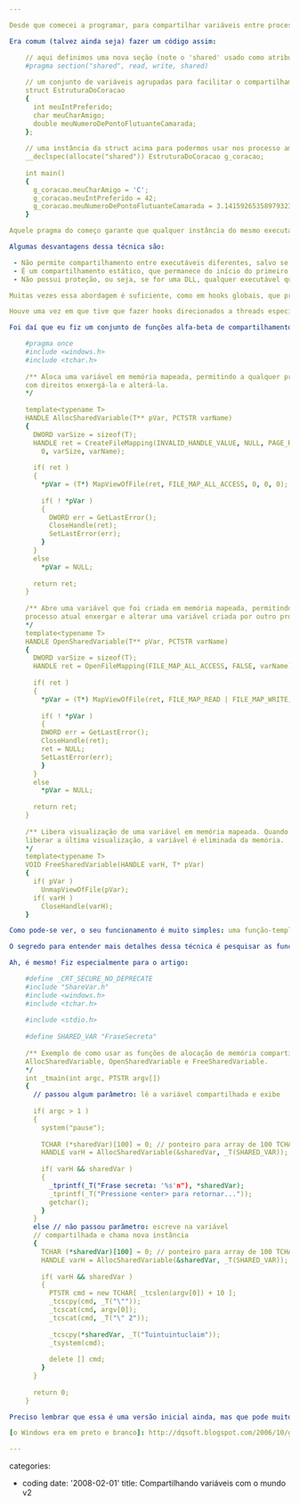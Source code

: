 ```yaml
---

Desde que comecei a programar, para compartilhar variáveis entre processo é meio que consenso usar-se a milenar técnica do crie uma seção compartilhada no seu executável/DLL. Isso funciona desde a época em que [o Windows era em preto e branco]. Mas, como tudo em programação, existem mil maneiras de assar o pato. Esse artigo explica uma delas, a não-tão-milenar técnica do use memória mapeada nomeada misturada com templates.

Era comum (talvez ainda seja) fazer um código assim:

    // aqui definimos uma nova seção (note o 'shared' usado como atributo)
    #pragma section("shared", read, write, shared)
    
    // um conjunto de variáveis agrupadas para facilitar o compartilhamento
    struct EstruturaDoCoracao
    {
      int meuIntPreferido;
      char meuCharAmigo;
      double meuNumeroDePontoFlutuanteCamarada;
    };
    
    // uma instância da struct acima para podermos usar nos processo amigos
    __declspec(allocate("shared")) EstruturaDoCoracao g_coracao;
    
    int main()
    {
      g_coracao.meuCharAmigo = 'C';
      g_coracao.meuIntPreferido = 42;
      g_coracao.meuNumeroDePontoFlutuanteCamarada = 3.14159265358979323846264338;
    } 

Aquele pragma do começo garante que qualquer instância do mesmo executável, mas processos distintos, irão compartilhar qualquer variável definida dentro da seção "shared". O nome na verdade não importa muito - é apenas usado para clareza - , mas o atributo do final, sim.

Algumas desvantagens dessa técnica são:

 - Não permite compartilhamento entre executáveis diferentes, salvo se tratar-se de uma DLL carregada por ambos.
 - É um compartilhamento estático, que permanece do início do primeiro processo ao fim do último.
 - Não possui proteção, ou seja, se for uma DLL, qualquer executável que a carregar tem acesso à área de memória.

Muitas vezes essa abordagem é suficiente, como em hooks globais, que precisam apenas de uma ou duas variáveis compartilhadas. Também pode ser útil como contador de instâncias, do mesmo jeito que usamos as variáveis estáticas de uma classe em C++ (vide shared_ptr do boost, ou a CString do ATL, que usa o mesmo princípio).

Houve uma vez em que tive que fazer hooks direcionados a threads específicas no sistema, onde eu não sabia nem qual o processo host nem quantos hooks seriam feitos. Essa é uma situação onde fica muito difícil usar a técnica milenar.

Foi daí que eu fiz um conjunto de funções alfa-beta de compartilhamento de variáveis baseado em template e memória mapeada:

    #pragma once
    #include <windows.h>
    #include <tchar.h>
    
    /** Aloca uma variável em memória mapeada, permitindo a qualquer processo
    com direitos enxergá-la e alterá-la.
    */
    
    template<typename T>
    HANDLE AllocSharedVariable(T** pVar, PCTSTR varName)
    {
      DWORD varSize = sizeof(T);
      HANDLE ret = CreateFileMapping(INVALID_HANDLE_VALUE, NULL, PAGE_READWRITE,
        0, varSize, varName);
    
      if( ret )
      {
        *pVar = (T*) MapViewOfFile(ret, FILE_MAP_ALL_ACCESS, 0, 0, 0);
    
        if( ! *pVar )
        {
          DWORD err = GetLastError();
          CloseHandle(ret);
          SetLastError(err);
        }
      }
      else
        *pVar = NULL;
    
      return ret;
    }
    
    /** Abre uma variável que foi criada em memória mapeada, permitindo ao
    processo atual enxergar e alterar uma variável criada por outro processo.
    */
    template<typename T>
    HANDLE OpenSharedVariable(T** pVar, PCTSTR varName)
    {
      DWORD varSize = sizeof(T);
      HANDLE ret = OpenFileMapping(FILE_MAP_ALL_ACCESS, FALSE, varName);
    
      if( ret )
      {
        *pVar = (T*) MapViewOfFile(ret, FILE_MAP_READ | FILE_MAP_WRITE, 0, 0, varSize);
    
        if( ! *pVar )
        {
        DWORD err = GetLastError();
        CloseHandle(ret);
        ret = NULL;
        SetLastError(err);
        }
      }
      else
        *pVar = NULL;
    
      return ret;
    }
    
    /** Libera visualização de uma variável em memória mapeada. Quando o último processo
    liberar a última visualização, a variável é eliminada da memória.
    */
    template<typename T>
    VOID FreeSharedVariable(HANDLE varH, T* pVar)
    {
      if( pVar )
        UnmapViewOfFile(pVar);
      if( varH )
        CloseHandle(varH);
    } 

Como pode-se ver, o seu funcionamento é muito simples: uma função-template que recebe uma referência para um ponteiro de ponteiro do tipo da variável desejada, o seu nome global e retorna uma variável alocada na memória de cachê do sistema. Como contraparte existe uma função que abre essa memória baseada em seu nome e faz o cast (coversão de tipo) necessário. Ambas as chamadas devem chamar uma terceira função para liberar o recurso.

O segredo para entender mais detalhes dessa técnica é pesquisar as funções envolvidas: CreateFileMapping, OpenFileMapping, MapViewOfFile e UnmapViewOfFile. Bem, o CloseHandle também ;)

Ah, é mesmo! Fiz especialmente para o artigo:

    #define _CRT_SECURE_NO_DEPRECATE
    #include "ShareVar.h"
    #include <windows.h>
    #include <tchar.h>
    
    #include <stdio.h>
    
    #define SHARED_VAR "FraseSecreta"
    
    /** Exemplo de como usar as funções de alocação de memória compartilhada
    AllocSharedVariable, OpenSharedVariable e FreeSharedVariable.
    */
    int _tmain(int argc, PTSTR argv[])
    {
      // passou algum parâmetro: lê a variável compartilhada e exibe
    
      if( argc > 1 )
      {
        system("pause");
    
        TCHAR (*sharedVar)[100] = 0; // ponteiro para array de 100 TCHARs
        HANDLE varH = AllocSharedVariable(&sharedVar, _T(SHARED_VAR));
    
        if( varH && sharedVar )
        {
          _tprintf(_T("Frase secreta: '%s'n"), *sharedVar);
          _tprintf(_T("Pressione <enter> para retornar..."));
          getchar();
        }
      }
      else // não passou parâmetro: escreve na variável 
      // compartilhada e chama nova instância
      {
        TCHAR (*sharedVar)[100] = 0; // ponteiro para array de 100 TCHARs
        HANDLE varH = AllocSharedVariable(&sharedVar, _T(SHARED_VAR));
    
        if( varH && sharedVar )
        {
          PTSTR cmd = new TCHAR[ _tcslen(argv[0]) + 10 ];
          _tcscpy(cmd, _T("\""));
          _tcscat(cmd, argv[0]);
          _tcscat(cmd, _T("\" 2"));
    
          _tcscpy(*sharedVar, _T("Tuintuintuclaim"));
          _tsystem(cmd);
    
          delete [] cmd;
        }
      }
    
      return 0;
    } 

Preciso lembrar que essa é uma versão inicial ainda, mas que pode muito bem ser melhorada. Duas idéias interessantes são: parametrizar a proteção da variável (através do SECURITY_ATTRIBUTES) e transformá-la em classe. Uma classe parece ser uma idéia bem popular. Afinal, tem tanta gente que só se consegue programar se o código estiver dentro de uma.

[o Windows era em preto e branco]: http://dqsoft.blogspot.com/2006/10/gerenciamento-de-memria-windows-16-bits.html

---
```

categories:
- coding
date: '2008-02-01'
title: Compartilhando variáveis com o mundo v2
